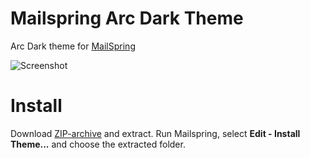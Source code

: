 # Mailspring Arc Dark Theme

Arc Dark theme for [MailSpring](https://github.com/Foundry376/Mailspring)

![Screenshot](preview.png)


# Install
Download [ZIP-archive](https://github.com/ReekyMarko/Mailspring-Arc-Dark-Theme/archive/master.zip) and extract. Run Mailspring, select **Edit - Install Theme...** and choose the extracted folder.
